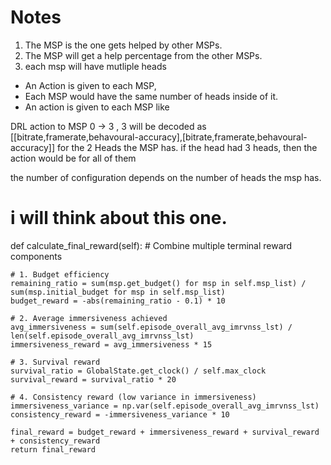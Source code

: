 # Notes

1. The MSP is the one gets helped by other MSPs. 
2. The MSP will get a help percentage from the other MSPs.
3. each msp will have mutliple heads


* An Action is given to each MSP, 
* Each MSP would have the same number of heads inside of it. 
* An action is given to each MSP like 

DRL action to MSP 0 -> 3 , 3 will be decoded as [[bitrate,framerate,behavoural-accuracy],[bitrate,framerate,behavoural-accuracy]] for the 2 Heads the MSP has. 
if the head had 3 heads, then the action would be for all of them 

the number of configuration depends on the number of heads the msp has. 

# i will think about this one. 
def calculate_final_reward(self):
    # Combine multiple terminal reward components
    
    # 1. Budget efficiency
    remaining_ratio = sum(msp.get_budget() for msp in self.msp_list) / sum(msp.initial_budget for msp in self.msp_list)
    budget_reward = -abs(remaining_ratio - 0.1) * 10
    
    # 2. Average immersiveness achieved
    avg_immersiveness = sum(self.episode_overall_avg_imrvnss_lst) / len(self.episode_overall_avg_imrvnss_lst)
    immersiveness_reward = avg_immersiveness * 15
    
    # 3. Survival reward
    survival_ratio = GlobalState.get_clock() / self.max_clock
    survival_reward = survival_ratio * 20
    
    # 4. Consistency reward (low variance in immersiveness)
    immersiveness_variance = np.var(self.episode_overall_avg_imrvnss_lst)
    consistency_reward = -immersiveness_variance * 10
    
    final_reward = budget_reward + immersiveness_reward + survival_reward + consistency_reward
    return final_reward